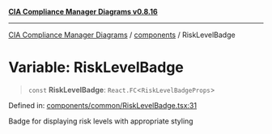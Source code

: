 [**CIA Compliance Manager Diagrams v0.8.16**](../../README.md)

***

[CIA Compliance Manager Diagrams](../../modules.md) / [components](../README.md) / RiskLevelBadge

# Variable: RiskLevelBadge

> `const` **RiskLevelBadge**: `React.FC`\<`RiskLevelBadgeProps`\>

Defined in: [components/common/RiskLevelBadge.tsx:31](https://github.com/Hack23/cia-compliance-manager/blob/96f4020424aba8c55d4fe94eddf596babc070968/src/components/common/RiskLevelBadge.tsx#L31)

Badge for displaying risk levels with appropriate styling
